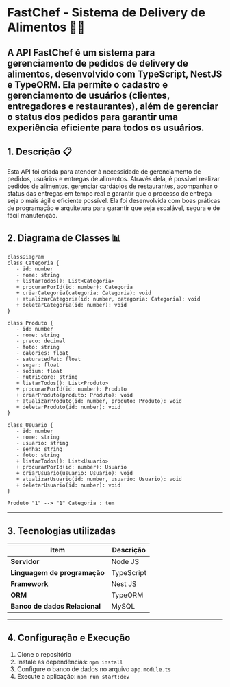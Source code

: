 # FastChef - Sistema de Delivery de Alimentos 🍔🍕

## A API FastChef é um sistema para gerenciamento de pedidos de delivery de alimentos, desenvolvido com TypeScript, NestJS e TypeORM. Ela permite o cadastro e gerenciamento de usuários (clientes, entregadores e restaurantes), além de gerenciar o status dos pedidos para garantir uma experiência eficiente para todos os usuários.

## 1. Descrição 📋

Esta API foi criada para atender à necessidade de gerenciamento de pedidos, usuários e entregas de alimentos. Através dela, é possível realizar pedidos de alimentos, gerenciar cardápios de restaurantes, acompanhar o status das entregas em tempo real e garantir que o processo de entrega seja o mais ágil e eficiente possível. Ela foi desenvolvida com boas práticas de programação e arquitetura para garantir que seja escalável, segura e de fácil manutenção.

## 2. Diagrama de Classes 📊

```mermaid
classDiagram
class Categoria {
   - id: number
   - nome: string
   + listarTodos(): List<Categoria>
   + procurarPorId(id: number): Categoria
   + criarCategoria(categoria: Categoria): void
   + atualizarCategoria(id: number, categoria: Categoria): void
   + deletarCategoria(id: number): void
}

class Produto {
   - id: number
   - nome: string
   - preco: decimal
   - foto: string
   - calories: float
   - saturatedFat: float
   - sugar: float
   - sodium: float
   - nutriScore: string
   + listarTodos(): List<Produto>
   + procurarPorId(id: number): Produto
   + criarProduto(produto: Produto): void
   + atualizarProduto(id: number, produto: Produto): void
   + deletarProduto(id: number): void
}

class Usuario {
   - id: number
   - nome: string
   - usuario: string
   - senha: string
   - foto: string
   + listarTodos(): List<Usuario>
   + procurarPorId(id: number): Usuario
   + criarUsuario(usuario: Usuario): void
   + atualizarUsuario(id: number, usuario: Usuario): void
   + deletarUsuario(id: number): void
}

Produto "1" --> "1" Categoria : tem
```

---

## 3. Tecnologias utilizadas

| Item                          | Descrição  |
| ----------------------------- | ---------- |
| **Servidor**                  | Node JS    |
| **Linguagem de programação**  | TypeScript |
| **Framework**                 | Nest JS    |
| **ORM**                       | TypeORM    |
| **Banco de dados Relacional** | MySQL      |

---

## 4. Configuração e Execução

1. Clone o repositório
2. Instale as dependências: `npm install`
3. Configure o banco de dados no arquivo `app.module.ts`
4. Execute a aplicação: `npm run start:dev`

